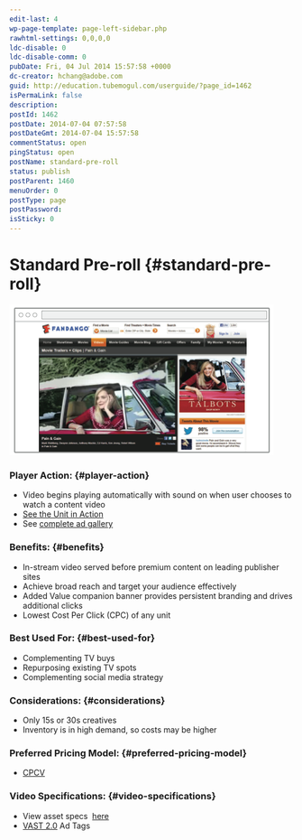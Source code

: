 ```yaml
---
edit-last: 4
wp-page-template: page-left-sidebar.php
rawhtml-settings: 0,0,0,0
ldc-disable: 0
ldc-disable-comm: 0
pubDate: Fri, 04 Jul 2014 15:57:58 +0000
dc-creator: hchang@adobe.com
guid: http://education.tubemogul.com/userguide/?page_id=1462
isPermaLink: false
description: 
postId: 1462
postDate: 2014-07-04 07:57:58
postDateGmt: 2014-07-04 15:57:58
commentStatus: open
pingStatus: open
postName: standard-pre-roll
status: publish
postParent: 1460
menuOrder: 0
postType: page
postPassword: 
isSticky: 0
---
```


# Standard Pre-roll {#standard-pre-roll}

[ ![Standard Pre-roll](assets/standard-pre-roll.png)](assets/standard-pre-roll.png)

### Player Action: {#player-action}

* Video begins playing automatically with sound on when user chooses to watch a content video
* [See the Unit in Action](http://www.tubemogul.com/configurator/ad_preview/UqrlOvnHd9U98AkH7oyL?fullsize=1)
* See [complete ad gallery](http://www.tubemogul.com/marketing/showcase/pre-roll-standard.html)

### Benefits: {#benefits}

* In-stream video served before premium content on leading publisher sites
* Achieve broad reach and target your audience effectively
* Added Value companion banner provides persistent branding and drives additional clicks
* Lowest Cost Per Click (CPC) of any unit

### Best Used For: {#best-used-for}

* Complementing TV buys
* Repurposing existing TV spots
* Complementing social media strategy

### Considerations: {#considerations}

* Only 15s or 30s creatives
* Inventory is in high demand, so costs may be higher

### Preferred Pricing Model: {#preferred-pricing-model}

* [CPCV](../../../../user-guide/planning/ad-formats/performance-pricing.md)

### Video Specifications: {#video-specifications}

* View asset specs&nbsp; [here](https://www.tubemogul.com/ad-specs/)
* [VAST 2.0](http://www.iab.net/guidelines/508676/digitalvideo/vsuite/vast/vast_copy) Ad Tags


